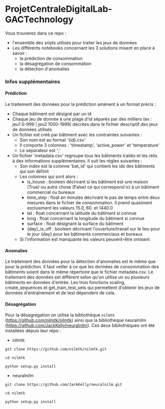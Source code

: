# ProjetCentraleDigitalLab-GACTechnology

Vous trouverez dans ce repo :
- l'ensemble des sripts utilisés pour traiter les jeux de données 
- Les différents notebooks concernant les 3 solutions misent en place à savoir :
  - la prédiction de consommation
  - la désagrégation de consommation
  - la détection d'anomalies


### Infos supplémentaires

#### Prédiction 
Le traitement des données pour la prédiction amènent à un format précis :
- Chaque bâtiment est désigné par un id
- Chaque jeu de donnée à une plage d'id séparés par des milliers (ex : jeu1 0-999 | jeu2 1000-1999) décrites dans le fichier descriptif des jeux de données utilisés
- Un fichier est créé par bâtiment avec les contraintes suivantes :
  - Son nom est au format '{id}.csv'
  - Il comporte 3 colonnes : 'timestamp', 'active_power' et 'temperature'
  - Le séparateur est ';'
- Un fichier 'metadata.csv' regroupe tous les bâtiments traités et les relis à des informations supplémentaires. Il suit les règles suivantes :
  - Son index est la colonne 'bat_id' qui contient les ids des bâtiments qui son définit
  - Les colonnes qui sont alors :
    - is_house : booleen décrivant si les bâtiment est une maison (True) ou autre chose (False) ce qui correspond ici à un bâtiment commercial ou bureaux
    - time_step : float en minutes décrivant le pas de temps entre deux mesures dans le fichier de consommation. Il prend quasiment exclusiment les valeurs 15.0, 60. et 1440.0
    - lat : float concernant la latitude du bâtiment si connue
    - long : float concernant la longitude du bâtiment si connue
    - surface : float désignant la surface du bâtiment
    - {day}_is_off : booleen décrivant l'ouverture/travail sur le lieu pour le jour {day} pour les bâtiments commerciaux et bureaux
  - Si l'information est manquante les valeurs peuvent-être omisent


#### Anomalies

Le traitement des données pour la détection d'anomalies est le même que pour la prédiction.
Il faut veiller à ce que les données de consommation des bâtiments soient dans le même répertoire que le fichier metadata.csv.
Le traitement des données est différent selon qu'on utilise un ou plusieurs bâtiments en données d'entrée. Les trois fonctions scaling, create_sequences et get_train_test_sets
qui permettent d'obtenir les jeux de données d'entraînement et de test dépendent de cela.


#### Désagrégation
Pour la désagrégation on utilise la bibliothèque `nilmtk` (https://github.com/nilmtk/nilmtk) ainsi que la bibliothèque neuralnilm (https://github.com/JackKelly/neuralnilm). Ces deux bibliothèques ont été installées depuis leur répo : 

- nilmtk
```
git clone https://github.com/nilmtk/nilmtk.git
```
```
cd nilmtk
```
```
python setup.py install
```
- neuralnilm
```
git clone https://github.com/JackKelly/neuralnilm.git
```
```
cd nilmtk
```
```
python setup.py install
```



